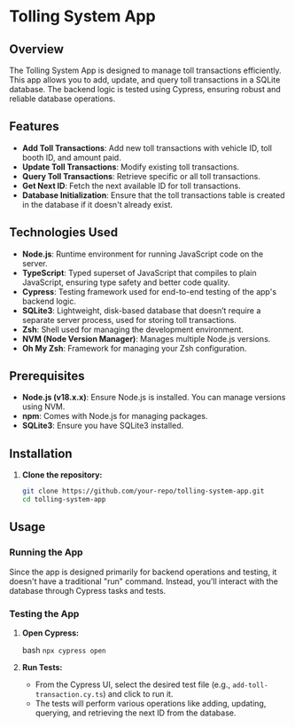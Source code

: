 # Tolling System App

## Overview

The Tolling System App is designed to manage toll transactions efficiently. This app allows you to add, update, and query toll transactions in a SQLite database. The backend logic is tested using Cypress, ensuring robust and reliable database operations.

## Features

- **Add Toll Transactions**: Add new toll transactions with vehicle ID, toll booth ID, and amount paid.
- **Update Toll Transactions**: Modify existing toll transactions.
- **Query Toll Transactions**: Retrieve specific or all toll transactions.
- **Get Next ID**: Fetch the next available ID for toll transactions.
- **Database Initialization**: Ensure that the toll transactions table is created in the database if it doesn't already exist.

## Technologies Used

- **Node.js**: Runtime environment for running JavaScript code on the server.
- **TypeScript**: Typed superset of JavaScript that compiles to plain JavaScript, ensuring type safety and better code quality.
- **Cypress**: Testing framework used for end-to-end testing of the app's backend logic.
- **SQLite3**: Lightweight, disk-based database that doesn’t require a separate server process, used for storing toll transactions.
- **Zsh**: Shell used for managing the development environment.
- **NVM (Node Version Manager)**: Manages multiple Node.js versions.
- **Oh My Zsh**: Framework for managing your Zsh configuration.

## Prerequisites

- **Node.js (v18.x.x)**: Ensure Node.js is installed. You can manage versions using NVM.
- **npm**: Comes with Node.js for managing packages.
- **SQLite3**: Ensure you have SQLite3 installed.

## Installation

1. **Clone the repository:**
   ```bash
   git clone https://github.com/your-repo/tolling-system-app.git
   cd tolling-system-app

Usage
-----

### Running the App

Since the app is designed primarily for backend operations and testing, it doesn't have a traditional "run" command. Instead, you'll interact with the database through Cypress tasks and tests.

### Testing the App

1.  **Open Cypress:**

    bash
    `npx cypress open`

2.  **Run Tests:**

    -   From the Cypress UI, select the desired test file (e.g., `add-toll-transaction.cy.ts`) and click to run it.
    -   The tests will perform various operations like adding, updating, querying, and retrieving the next ID from the database.
